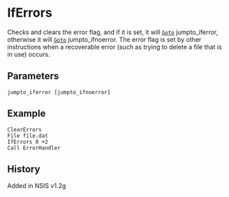 # IfErrors

Checks and clears the error flag, and if it is set, it will [`Goto`][1] jumpto\_iferror, otherwise it will [`Goto`][1] jumpto\_ifnoerror. The error flag is set by other instructions when a recoverable error (such as trying to delete a file that is in use) occurs.

## Parameters

    jumpto_iferror [jumpto_ifnoerror]

## Example

	ClearErrors
	File file.dat
	IfErrors 0 +2
	Call ErrorHandler

## History

Added in NSIS v1.2g

[1]: Goto.md